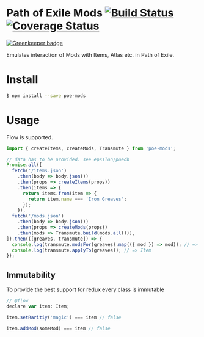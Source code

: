 # Path of Exile Mods [![Build Status](https://travis-ci.org/eps1lon/poe-mods.svg?branch=master)](https://travis-ci.org/eps1lon/poe-mods) [![Coverage Status](https://coveralls.io/repos/github/eps1lon/poe-mods/badge.svg?branch=master)](https://coveralls.io/github/eps1lon/poe-mods?branch=master)

[![Greenkeeper badge](https://badges.greenkeeper.io/eps1lon/poe-mods.svg)](https://greenkeeper.io/)

Emulates interaction of Mods with Items, Atlas etc. in Path of Exile.

# Install

```bash
$ npm install --save poe-mods
```

# Usage
Flow is supported.
```javascript
import { createItems, createMods, Transmute } from 'poe-mods';

// data has to be provided. see eps1lon/poedb
Promise.all([
  fetch('/items.json')
    .then(body => body.json())
    .then(props => createItems(props))
    .then(items => {
      return items.from(item => {
        return item.name === 'Iron Greaves';
      });
    }),
  fetch('/mods.json')
    .then(body => body.json())
    .then(props => createMods(props))
    .then(mods => Transmute.build(mods.all())),
]).then(([greaves, transmute]) => {
  console.log(transmute.modsFor(greaves).map(({ mod }) => mod)); // => GeneratorDetails[]
  console.log(transmute.applyTo(greaves)); // => Item
});
```

## Immutability
To provide the best support for redux every class is immutable

```javascript
// @flow
declare var item: Item;

item.setRaritiy('magic') === item // false

item.addMod(someMod) === item // false
```